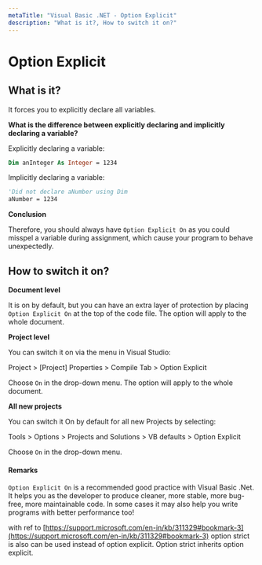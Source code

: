 ```yaml
---
metaTitle: "Visual Basic .NET - Option Explicit"
description: "What is it?, How to switch it on?"
---
```


# Option Explicit



## What is it?


It forces you to explicitly declare all variables.

**What is the difference between explicitly declaring and implicitly declaring a variable?**

Explicitly declaring a variable:

```vb
Dim anInteger As Integer = 1234

```

Implicitly declaring a variable:

```vb
'Did not declare aNumber using Dim
aNumber = 1234

```

**Conclusion**

Therefore, you should always have `Option Explicit On` as you could misspel a variable during assignment, which cause your program to behave unexpectedly.



## How to switch it on?


**Document level**

It is on by default, but you can have an extra layer of protection by placing `Option Explicit On` at the top of the code file. The option will apply to the whole document.

**Project level**

You can switch it on via the menu in Visual Studio:

> 
Project > [Project] Properties > Compile Tab > Option Explicit


Choose `On` in the drop-down menu. The option will apply to the whole document.

**All new projects**

You can switch it On by default for all new Projects by selecting:

> 
Tools > Options > Projects and Solutions > VB defaults > Option Explicit


Choose `On` in the drop-down menu.



#### Remarks


`Option Explicit On` is a recommended good practice with Visual Basic .Net. It helps you as the developer to produce cleaner, more stable, more bug-free, more maintainable code. In some cases it may also help you write programs with better performance too!

with ref to [https://support.microsoft.com/en-in/kb/311329#bookmark-3](https://support.microsoft.com/en-in/kb/311329#bookmark-3) option strict is also can be used instead of option explicit. Option strict inherits option explicit.

